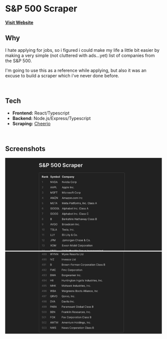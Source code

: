 # S&P 500 Scraper

<strong>[Visit Website](https://sandp-500-scraper.onrender.com/)</strong>

## Why

<p>I hate applying for jobs, so i figured i could make my life a little bit easier by making a very simple (not cluttered with ads...yet) list of companies from the S&P 500.</p>
<p>I'm going to use this as a reference while applying, but also it was an excuse to build a scraper which i've never done before.
</p>

<br/>

## Tech

- <strong>Frontend:</strong> React/Typescript
- <strong>Backend:</strong> Node.js/Express/Typescript
- <strong>Scraping:</strong> [Cheerio](https://cheerio.js.org/)

<br/>

## Screenshots

![Screenshot of main view - beginning](/assets/readme_images/scraper.jpg)
![Screenshot of main view - end](/assets/readme_images/scraper2.jpg)
